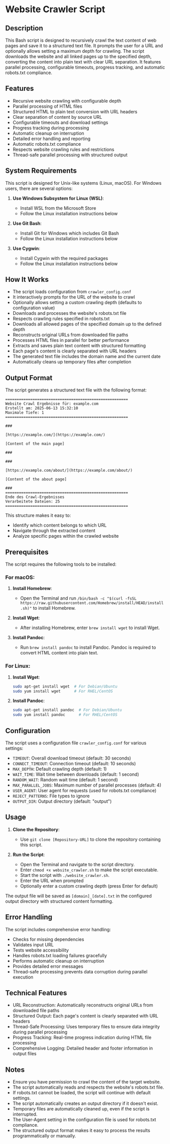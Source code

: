 # Website Crawler Script

## Description
This Bash script is designed to recursively crawl the text content of web pages and save it to a structured text file. It prompts the user for a URL and optionally allows setting a maximum depth for crawling. The script downloads the website and all linked pages up to the specified depth, converting the content into plain text with clear URL separation. It features parallel processing, configurable timeouts, progress tracking, and automatic robots.txt compliance.

## Features
- Recursive website crawling with configurable depth
- Parallel processing of HTML files
- Structured HTML to plain text conversion with URL headers
- Clear separation of content by source URL
- Configurable timeouts and download settings
- Progress tracking during processing
- Automatic cleanup on interruption
- Detailed error handling and reporting
- Automatic robots.txt compliance
- Respects website crawling rules and restrictions
- Thread-safe parallel processing with structured output

## System Requirements
This script is designed for Unix-like systems (Linux, macOS). For Windows users, there are several options:

1. **Use Windows Subsystem for Linux (WSL)**:
   - Install WSL from the Microsoft Store
   - Follow the Linux installation instructions below

2. **Use Git Bash**:
   - Install Git for Windows which includes Git Bash
   - Follow the Linux installation instructions below

3. **Use Cygwin**:
   - Install Cygwin with the required packages
   - Follow the Linux installation instructions below

## How It Works
- The script loads configuration from `crawler_config.conf`
- It interactively prompts for the URL of the website to crawl
- Optionally allows setting a custom crawling depth (defaults to configuration value)
- Downloads and processes the website's robots.txt file
- Respects crawling rules specified in robots.txt
- Downloads all allowed pages of the specified domain up to the defined depth
- Reconstructs original URLs from downloaded file paths
- Processes HTML files in parallel for better performance
- Extracts and saves plain text content with structured formatting
- Each page's content is clearly separated with URL headers
- The generated text file includes the domain name and the current date
- Automatically cleans up temporary files after completion

## Output Format
The script generates a structured text file with the following format:
```
====================================================== 
Website Crawl Ergebnisse für: example.com 
Erstellt am: 2025-06-13 15:32:10 
Maximale Tiefe: 1 
======================================================

### 

[https://example.com/](https://example.com/)

[Content of the main page]

### 

### 

[https://example.com/about/](https://example.com/about/)

[Content of the about page]

### 
====================================================== 
Ende des Crawl-Ergebnisses 
Verarbeitete Dateien: 25 ======================================================

```

This structure makes it easy to:
- Identify which content belongs to which URL
- Navigate through the extracted content
- Analyze specific pages within the crawled website

## Prerequisites
The script requires the following tools to be installed:

### For macOS:
1. **Install Homebrew**:
    - Open the Terminal and run `/bin/bash -c "$(curl -fsSL https://raw.githubusercontent.com/Homebrew/install/HEAD/install.sh)"` to install Homebrew.

2. **Install Wget**:
    - After installing Homebrew, enter `brew install wget` to install Wget.

3. **Install Pandoc**:
    - Run `brew install pandoc` to install Pandoc. Pandoc is required to convert HTML content into plain text.

### For Linux:
1. **Install Wget**:
    ```bash
    sudo apt-get install wget  # For Debian/Ubuntu
    sudo yum install wget      # For RHEL/CentOS
    ```

2. **Install Pandoc**:
    ```bash
    sudo apt-get install pandoc  # For Debian/Ubuntu
    sudo yum install pandoc      # For RHEL/CentOS
    ```

## Configuration
The script uses a configuration file `crawler_config.conf` for various settings:

- `TIMEOUT`: Overall download timeout (default: 30 seconds)
- `CONNECT_TIMEOUT`: Connection timeout (default: 10 seconds)
- `MAX_DEPTH`: Default crawling depth (default: 1)
- `WAIT_TIME`: Wait time between downloads (default: 1 second)
- `RANDOM_WAIT`: Random wait time (default: 1 second)
- `MAX_PARALLEL_JOBS`: Maximum number of parallel processes (default: 4)
- `USER_AGENT`: User agent for requests (used for robots.txt compliance)
- `REJECT_PATTERNS`: File types to ignore
- `OUTPUT_DIR`: Output directory (default: "output")

## Usage
1. **Clone the Repository**:
    - Use `git clone [Repository-URL]` to clone the repository containing this script.

2. **Run the Script**:
    - Open the Terminal and navigate to the script directory.
    - Enter `chmod +x website_crawler.sh` to make the script executable.
    - Start the script with `./website_crawler.sh`.
    - Enter the URL when prompted
    - Optionally enter a custom crawling depth (press Enter for default)

The output file will be saved as `[domain]_[date].txt` in the configured output directory with structured content formatting.

## Error Handling
The script includes comprehensive error handling:
- Checks for missing dependencies
- Validates input URL
- Tests website accessibility
- Handles robots.txt loading failures gracefully
- Performs automatic cleanup on interruption
- Provides detailed error messages
- Thread-safe processing prevents data corruption during parallel execution

## Technical Features
- URL Reconstruction: Automatically reconstructs original URLs from downloaded file paths
- Structured Output: Each page's content is clearly separated with URL headers
- Thread-Safe Processing: Uses temporary files to ensure data integrity during parallel processing
- Progress Tracking: Real-time progress indication during HTML file processing
- Comprehensive Logging: Detailed header and footer information in output files

## Notes
- Ensure you have permission to crawl the content of the target website.
- The script automatically reads and respects the website's robots.txt file.
- If robots.txt cannot be loaded, the script will continue with default settings.
- The script automatically creates an output directory if it doesn't exist.
- Temporary files are automatically cleaned up, even if the script is interrupted.
- The User-Agent setting in the configuration file is used for robots.txt compliance.
- The structured output format makes it easy to process the results programmatically or manually.
